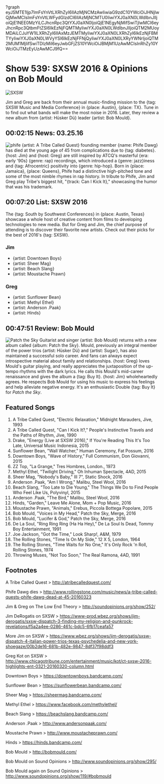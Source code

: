 ?graph eyJSMTE1Ijp7ImFsYnVtLXRhZyI6IlAzMjNCMzAwIiwiaG9zdC10YWciOiJHNjIwQjMwMCIsImFsYnVtLWFydGlzdCI6IlAzMjNCMTU0IiwiYXJ0aXN0LWdlbnJlIjoiQjE1NEE0MzYiLCJhcnRpc3QtYXJ0aXN0IjoiQjE1NEgyNjMifSwiTjIwMCI6eyJhcnRpc3QtbmFtZSI6IkEzNjFQMTMyIiwiYXJ0aXN0LWdlbnJlIjoiQTM2MUoyMDAiLCJuYW1lLXRhZyI6IlAxMzJEMTMyIiwiYXJ0aXN0LXRhZyI6IkEzNjFBMTYyIiwiYXJ0aXN0LWVyYSI6IkEzNjFFNjQyIiwiYXJ0aXN0LXRyYWNrIjoiQTM2MUM1MjIifSwiTDIzMiI6eyJwbGFjZS10YWciOiJBMjM1UzAwMCIsInRhZy10YWciOiJTMzEyUzAwMCJ9fQ==

# Show 539: SXSW 2016 & Opinions on Bob Mould

![SXSW](http://sound-images.s3.amazonaws.com/images/2016/sxswweb.jpg)

Jim and Greg are back from their annual music-finding mission to the {tag: SXSW Music and Media Conference} in {place: Austin}, {place: TX}. Tune in to find out what bands will make the most noise in 2016. Later, they review a new album from {artist: Hüsker Dü} leader {artist: Bob Mould}.


## 00:02:15 News: 03.25.16
![phife](http://sound-images.s3.amazonaws.com/images/2016/phife.jpg)
{artist: A Tribe Called Quest} founding member {name: Phife Dawg} has died at the young age of 45 from complications due to {tag: diabetes}. {host: Jim} and {host: Greg} are still inspired by ATCQ's masterful {era: early '90s} {genre: rap} recordings, which introduced a {genre: jazz}iness and {tag: Afrocentric} positivity into {genre: hip-hop}. Born in {place: Jamaica}, {place: Queens}, Phife had a distinctive high-pitched tone and some of the most nimble rhymes in rap history. In tribute to Phife, Jim and Greg play Tribe's biggest hit, "{track: Can I Kick It}," showcasing the humor that was his trademark.

## 00:07:20 List: SXSW 2016
The {tag: South by Southwest Conferences} in {place: Austin, Texas} showcase a whole host of creative content from films to developing technologies to new media. But for Greg and Jim, the chief purpose of attending is to discover their favorite new artists. Check out their picks for the best of 2016's {tag: SXSW}. 

### Jim
- {artist: Downtown Boys}
- {artist: Sheer Mag}
- {artist: Beach Slang}
- {artist: Moustache Prawn}

### Greg
- {artist: Sunflower Bean}
- {artist: Methyl Ethel}
- {artist: Anderson .Paak}
- {artist: Hinds}

## 00:47:51 Review: Bob Mould
![Patch the Sky](http://is5.mzstatic.com/image/thumb/Music49/v4/68/d5/00/68d500ee-b45e-8127-a2ff-9954430a37ef/source/600x600bb.jpg "524371/1072816506")
Guitarist and singer {artist: Bob Mould} returns with a new album called {album: Patch the Sky}. Mould, previously an integral member of the power trios {artist: Hüsker Dü} and {artist: Sugar}, has also maintained a successful solo career. And fans can always expect introspective material about family and relationships. {host: Greg} loves Mould's guitar playing, and really appreciates the juxtaposition of the up-tempo rhythms with the dark lyrics. He calls this Mould's mid-career renaissance and gives the album a {tag: Buy It}. {host: Jim} wholeheartedly agrees. He respects Bob Mould for using his music to express his feelings and help alleviate negative energy. It's an enthusiastic Double {tag: Buy It} for *Patch the Sky*.



## Featured Songs

1. A Tribe Called Quest, "Electric Relaxation," Midnight Marauders, Jive, 1993 
1. A Tribe Called Quest, "Can I Kick It?," People's Instinctive Travels and the Paths of Rhythm, Jive, 1990
1. Drake, "Energy (Live at SXSW 2016)," If You're Reading This It's Too Late, Universal Music Indonesia, 2015
1. Sunflower Bean, "Wall Watcher," Human Ceremony, Fat Possum, 2016
1. Downtown Boys, "Wave of History," Full Communism, Don Giovanni, 2015
1. ZZ Top, "La Grange," Tres Hombres, London., 1973
1. Methyl Ethel, "Twilight Driving," Oh Inhuman Spectacle, 4AD, 2015
1. Sheer Mag, "Nobody's Baby," III 7", Static Shock, 2016
1. Anderson .Paak, "Am I Wrong," Malibu, Steel Wool, 2016
1. Beach Slang, "Too Late to Die Young," The Things We Do to Find People Who Feel Like Us, Polyvinyl, 2015
1. Anderson .Paak, "The Bird," Malibu, Steel Wool, 2016
1. Hinds, "Garden," Leave Me Alone, Mom + Pop Music, 2016
1. Moustache Prawn, "Animals," Erebus, Piccola Bottega Popolare, 2015
1. Bob Mould, "Voices in My Head," Patch the Sky, Merge, 2016
1. Bob Mould, "Lucifer & God," Patch the Sky, Merge, 2016
1. De La Soul, "Ring Ring Ring (Ha Ha Hey)," De La Soul Is Dead, Tommy Boy Entertainment, 1991 
1. Joe Jackson, "Got the Time," Look Sharp!, A&M, 1979 
1. The Rolling Stones, "Time Is On My Side," 12 X 5, London, 1964 
1. The Rolling Stones, "Time Waits for No One," It's Only Rock 'n Roll, Rolling Stones, 1974 
1. Throwing Muses, "Not Too Soon," The Real Ramona, 4AD, 1991 


## Footnotes

A Tribe Called Quest > http://atribecalledquest.com/

Phife Dawg dies > http://www.rollingstone.com/music/news/a-tribe-called-quests-phife-dawg-dead-at-45-20160323

Jim & Greg on The Low End Theory > http://soundopinions.org/show/252/

Jim DeRogatis on SXSW > https://www-prod.wbez.org/shows/jim-derogatis/sxsw-dispatch-3-finding-my-religion-and-punkrock-revelations/f5a2a4ee-0286-461c-bdc5-6fb17ceafa57

More Jim on SXSW > https://www.wbez.org/shows/jim-derogatis/sxsw-dispatch-4-italian-power-trios-texas-psychedelia-and-new-york-shoegaze/00b2de16-681b-482e-9847-8df37f98ddf3

Greg Kot on SXSW > http://www.chicagotribune.com/entertainment/music/kot/ct-sxsw-2016-highlights-ent-0321-20160320-column.html

Downtown Boys > https://downtownboys.bandcamp.com/

Sunflower Bean > https://sunflowerbean.bandcamp.com/

Sheer Mag > https://sheermag.bandcamp.com/

Methyl Ethel > https://www.facebook.com/methylethel/

Beach Slang > https://beachslang.bandcamp.com/

Anderson .Paak > http://www.andersonpaak.com/

Moustache Prawn > http://www.moustacheprawn.com/

Hinds > https://hinds.bandcamp.com/

Bob Mould > http://bobmould.com/

Bob Mould on Sound Opinions > http://www.soundopinions.org/show/295/

Bob Mould again on Sound Opinions > http://www.soundopinions.org/show/119/#bobmould